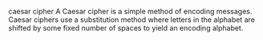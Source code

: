 caesar cipher
A Caesar cipher is a simple method of encoding messages. Caesar ciphers use a substitution method where letters in the alphabet are shifted by some fixed number of spaces to yield an encoding alphabet.
